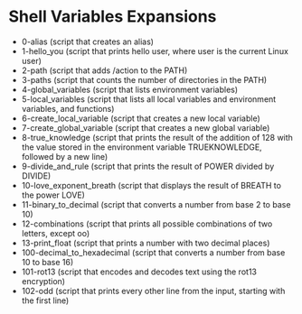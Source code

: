 # Shell Variables Expansions

* 0-alias	(script that creates an alias)
* 1-hello_you	(script that prints hello user, where user is the current Linux user)
* 2-path	(script that adds /action to the PATH)
* 3-paths	(script that counts the number of directories in the PATH)
* 4-global_variables	(script that lists environment variables)
* 5-local_variables	(script that lists all local variables and environment variables, and functions)
* 6-create_local_variable	(script that creates a new local variable)
* 7-create_global_variable	(script that creates a new global variable)
* 8-true_knowledge	(script that prints the result of the addition of 128 with the value stored in the environment variable TRUEKNOWLEDGE, followed by a new line)
* 9-divide_and_rule	(script that prints the result of POWER divided by DIVIDE)
* 10-love_exponent_breath	(script that displays the result of BREATH to the power LOVE)
* 11-binary_to_decimal	(script that converts a number from base 2 to base 10)
* 12-combinations	(script that prints all possible combinations of two letters, except oo)
* 13-print_float	(script that prints a number with two decimal places)
* 100-decimal_to_hexadecimal	(script that converts a number from base 10 to base 16)
* 101-rot13	(script that encodes and decodes text using the rot13 encryption)
* 102-odd	(script that prints every other line from the input, starting with the first line)